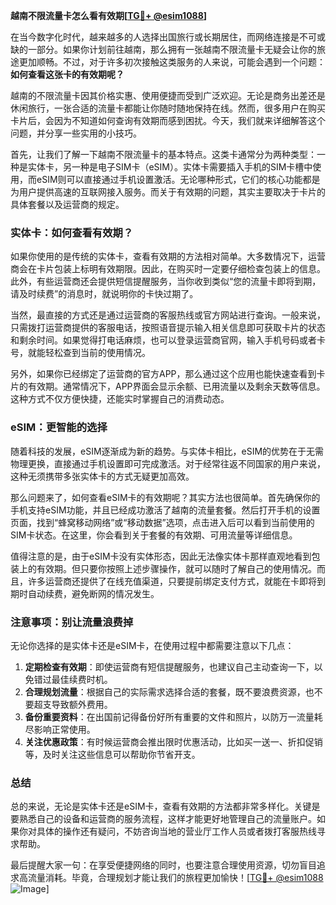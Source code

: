 **越南不限流量卡怎么看有效期[[TG💪+ @esim1088](https://t.me/s/esim1088)]**

在当今数字化时代，越来越多的人选择出国旅行或长期居住，而网络连接是不可或缺的一部分。如果你计划前往越南，那么拥有一张越南不限流量卡无疑会让你的旅途更加顺畅。不过，对于许多初次接触这类服务的人来说，可能会遇到一个问题：**如何查看这张卡的有效期呢？**

越南的不限流量卡因其价格实惠、使用便捷而受到广泛欢迎。无论是商务出差还是休闲旅行，一张合适的流量卡都能让你随时随地保持在线。然而，很多用户在购买卡片后，会因为不知道如何查询有效期而感到困扰。今天，我们就来详细解答这个问题，并分享一些实用的小技巧。

首先，让我们了解一下越南不限流量卡的基本特点。这类卡通常分为两种类型：一种是实体卡，另一种是电子SIM卡（eSIM）。实体卡需要插入手机的SIM卡槽中使用，而eSIM则可以直接通过手机设置激活。无论哪种形式，它们的核心功能都是为用户提供高速的互联网接入服务。而关于有效期的问题，其实主要取决于卡片的具体套餐以及运营商的规定。

### 实体卡：如何查看有效期？

如果你使用的是传统的实体卡，查看有效期的方法相对简单。大多数情况下，运营商会在卡片包装上标明有效期限。因此，在购买时一定要仔细检查包装上的信息。此外，有些运营商还会提供短信提醒服务，当你收到类似“您的流量卡即将到期，请及时续费”的消息时，就说明你的卡快过期了。

当然，最直接的方式还是通过运营商的客服热线或官方网站进行查询。一般来说，只需拨打运营商提供的客服电话，按照语音提示输入相关信息即可获取卡片的状态和剩余时间。如果觉得打电话麻烦，也可以登录运营商官网，输入手机号码或者卡号，就能轻松查到当前的使用情况。

另外，如果你已经绑定了运营商的官方APP，那么通过这个应用也能快速查看到卡片的有效期。通常情况下，APP界面会显示余额、已用流量以及剩余天数等信息。这种方式不仅方便快捷，还能实时掌握自己的消费动态。

### eSIM：更智能的选择

随着科技的发展，eSIM逐渐成为新的趋势。与实体卡相比，eSIM的优势在于无需物理更换，直接通过手机设置即可完成激活。对于经常往返不同国家的用户来说，这种无须携带多张实体卡的方式无疑更加高效。

那么问题来了，如何查看eSIM卡的有效期呢？其实方法也很简单。首先确保你的手机支持eSIM功能，并且已经成功激活了越南的流量套餐。然后打开手机的设置页面，找到“蜂窝移动网络”或“移动数据”选项，点击进入后可以看到当前使用的SIM卡状态。在这里，你会看到关于套餐的有效期、可用流量等详细信息。

值得注意的是，由于eSIM卡没有实体形态，因此无法像实体卡那样直观地看到包装上的有效期。但只要你按照上述步骤操作，就可以随时了解自己的使用情况。而且，许多运营商还提供了在线充值渠道，只要提前绑定支付方式，就能在卡即将到期时自动续费，避免断网的情况发生。

### 注意事项：别让流量浪费掉

无论你选择的是实体卡还是eSIM卡，在使用过程中都需要注意以下几点：

1. **定期检查有效期**：即使运营商有短信提醒服务，也建议自己主动查询一下，以免错过最佳续费时机。
2. **合理规划流量**：根据自己的实际需求选择合适的套餐，既不要浪费资源，也不要超支导致额外费用。
3. **备份重要资料**：在出国前记得备份好所有重要的文件和照片，以防万一流量耗尽影响正常使用。
4. **关注优惠政策**：有时候运营商会推出限时优惠活动，比如买一送一、折扣促销等，及时关注这些信息可以帮助你节省开支。

### 总结

总的来说，无论是实体卡还是eSIM卡，查看有效期的方法都非常多样化。关键是要熟悉自己的设备和运营商的服务流程，这样才能更好地管理自己的流量账户。如果你对具体的操作还有疑问，不妨咨询当地的营业厅工作人员或者拨打客服热线寻求帮助。

最后提醒大家一句：在享受便捷网络的同时，也要注意合理使用资源，切勿盲目追求高流量消耗。毕竟，合理规划才能让我们的旅程更加愉快！[[TG💪+ @esim1088](https://t.me/s/esim1088) ![Image](https://i.postimg.cc/4NQfJmqS/Snipaste-2025-05-13-00-14-12.png)]